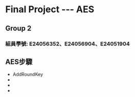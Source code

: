 # Final Project --- AES
## Group 2
### 組員學號: E24056352、E24056904、E24051904
## AES步驟
* AddRoundKey
* 
*
*

